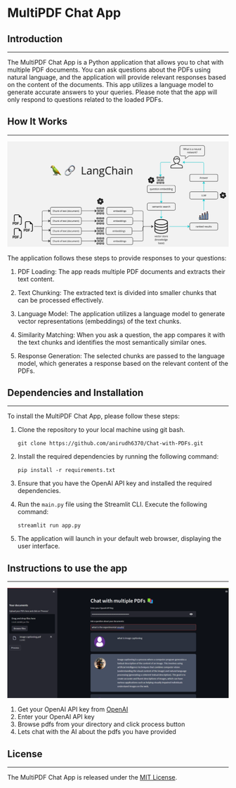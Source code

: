 # MultiPDF Chat App


## Introduction
------------
The MultiPDF Chat App is a Python application that allows you to chat with multiple PDF documents. You can ask questions about the PDFs using natural language, and the application will provide relevant responses based on the content of the documents. This app utilizes a language model to generate accurate answers to your queries. Please note that the app will only respond to questions related to the loaded PDFs.

## How It Works
------------

![MultiPDF Chat App Diagram](./docs/PDF-LangChain.jpg)


The application follows these steps to provide responses to your questions:

1. PDF Loading: The app reads multiple PDF documents and extracts their text content.

2. Text Chunking: The extracted text is divided into smaller chunks that can be processed effectively.

3. Language Model: The application utilizes a language model to generate vector representations (embeddings) of the text chunks.

4. Similarity Matching: When you ask a question, the app compares it with the text chunks and identifies the most semantically similar ones.

5. Response Generation: The selected chunks are passed to the language model, which generates a response based on the relevant content of the PDFs.

## Dependencies and Installation
----------------------------
To install the MultiPDF Chat App, please follow these steps:

1. Clone the repository to your local machine using git bash.
   ```
   git clone https://github.com/anirudh6370/Chat-with-PDFs.git
   ```

2. Install the required dependencies by running the following command:
   ```
   pip install -r requirements.txt
   ```
3. Ensure that you have the OpenAI API key and installed the required dependencies.

4. Run the `main.py` file using the Streamlit CLI. Execute the following command:
   ```
   streamlit run app.py
   ```
   
5. The application will launch in your default web browser, displaying the user interface.

## Instructions to use the app
---------------------------
![MultiPDF Chat App screenshot](./docs/Screenshot%202024-02-27%20233824.png)
1. Get your OpenAI API key from [OpenAI](https://platform.openai.com/api-keys)
2. Enter your OpenAI API key
3. Browse pdfs from your directory and click process button
4. Lets chat with the AI about the pdfs you have provided

## License
-------
The MultiPDF Chat App is released under the [MIT License](https://opensource.org/licenses/MIT).
